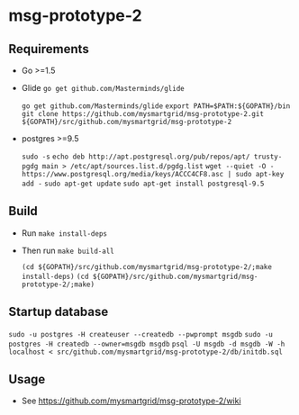 # msg-prototype-2

## Requirements
- Go >=1.5
- Glide `go get github.com/Masterminds/glide`

  `go get github.com/Masterminds/glide`
  `export PATH=$PATH:${GOPATH}/bin`
  `git clone https://github.com/mysmartgrid/msg-prototype-2.git ${GOPATH}/src/github.com/mysmartgrid/msg-prototype-2`


- postgres >=9.5

  `sudo -s`
  `echo deb http://apt.postgresql.org/pub/repos/apt/ trusty-pgdg main > /etc/apt/sources.list.d/pgdg.list`
  `wget --quiet -O - https://www.postgresql.org/media/keys/ACCC4CF8.asc | sudo apt-key add -`
  `sudo apt-get update`
  `sudo apt-get install postgresql-9.5`


## Build
- Run `make install-deps`
- Then run `make build-all`

  `(cd ${GOPATH}/src/github.com/mysmartgrid/msg-prototype-2/;make install-deps)`
  `(cd ${GOPATH}/src/github.com/mysmartgrid/msg-prototype-2/;make)`

## Startup database

`sudo -u postgres -H createuser --createdb --pwprompt msgdb`
`sudo -u postgres -H createdb --owner=msgdb msgdb`
`psql -U msgdb -d msgdb -W -h localhost < src/github.com/mysmartgrid/msg-prototype-2/db/initdb.sql`


## Usage
- See https://github.com/mysmartgrid/msg-prototype-2/wiki
